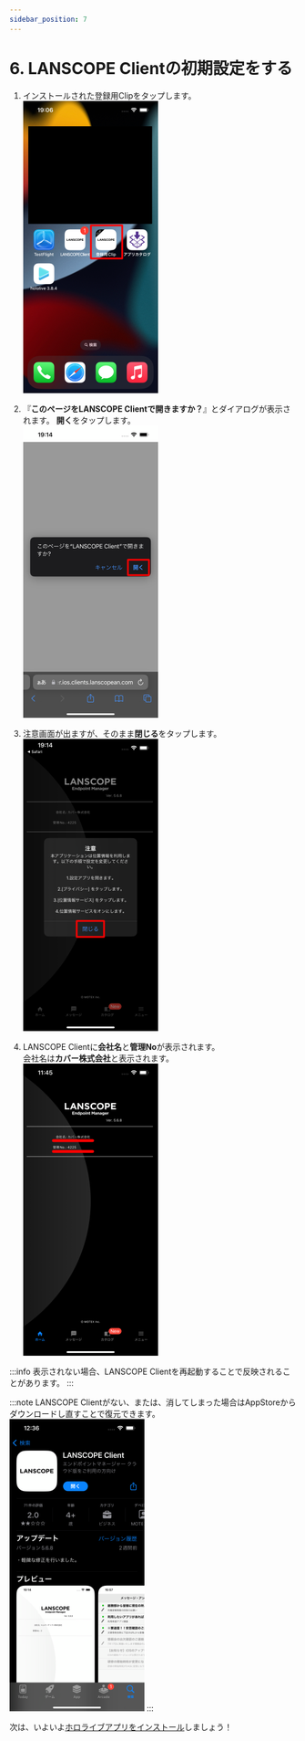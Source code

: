 ```yaml
---
sidebar_position: 7
---
```

# 6. LANSCOPE Clientの初期設定をする

1. インストールされた登録用Clipをタップします。  
![img_15.png](A/img_15.png)

2. 『**このページをLANSCOPE Clientで開きますか？**』とダイアログが表示されます。
**開く**をタップします。  
![img_16.png](A/img_16.png)

3. 注意画面が出ますが、そのまま**閉じる**をタップします。  
![img_17.png](A/img_17.png)

4. LANSCOPE Clientに**会社名**と**管理No**が表示されます。  
会社名は**カバー株式会社**と表示されます。  
![img_18.png](A/img_18.png)

:::info
表示されない場合、LANSCOPE Clientを再起動することで反映されることがあります。
:::

:::note
LANSCOPE Clientがない、または、消してしまった場合はAppStoreからダウンロードし直すことで復元できます。
![img_19.png](A/img_19.png)
:::

次は、いよいよ[ホロライブアプリをインストール](install-hololiveapp.md)しましょう！
